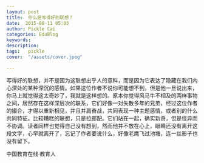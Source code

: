 ```yaml
---
layout: post  
title:  什么是写得好的联想？  
date:  2015-08-11 05:03  
author: Pickle Cai  
categories: EduBlog  
keywords: 
description:   
tags:	pickle   
cover:  "/assets/cover.jpeg"  

---  
```

    
写得好的联想，并不是因为这联想出乎人的意料，而是因为它表达了隐藏在我们内心深处的某种深沉的感情。如果这位作者不说你可能想不到，但是他一旦说出来，你马上就觉得这太奇妙了，我就是这样想的。原本你觉得风马牛不相及的两样事物之间，居然存在这样深层次的联系，它们好像一对失散多年的兄弟，经过这位作者的撮合，才得以重新相见，并且并肩奋战，共同表现一种主题感情，或者别的什么共同特征。比较糟糕的联想，只是拉郎配。它们站在一起，确实新奇，但是怪异而不协调。读者同样也觉得自己没有想到，然而他并不放在心上，眼睛还没有离开这段文字，心早就离开了，忘记了作者要说什么，好像老鹰飞过池塘，连一丝影子也没有留下。

		    
 中国教育在线·教育人

